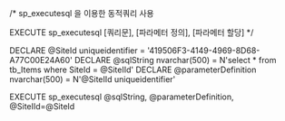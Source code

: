 /*
sp_executesql 을 이용한 동적쿼리 사용
  
EXECUTE sp_executesql [쿼리문], [파라메터 정의], [파라메터 할당]
*/

DECLARE @SiteId uniqueidentifier = '419506F3-4149-4969-8D68-A77C00E24A60'
DECLARE @sqlString nvarchar(500) = N'select * from tb_Items where SiteId = @SiteIId'
DECLARE @parameterDefinition nvarchar(500) = N'@SiteIId uniqueidentifier'


EXECUTE sp_executesql  @sqlString, @parameterDefinition, @SiteIId=@SiteId
